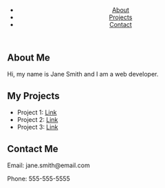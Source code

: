 <!DOCTYPE html>
<html>
<head>
  <title>My Portfolio</title>
</head>
<body>
  <header>
    <nav>
      <ul>
        <li><a href="#about">About</a></li>
        <li><a href="#projects">Projects</a></li>
        <li><a href="#contact">Contact</a></li>
      </ul>
    </nav>
  </header>
  <main>
    <section id="about">
      <h1>About Me</h1>
      <p>Hi, my name is Jane Smith and I am a web developer.</p>
    </section>
    <section id="projects">
      <h1>My Projects</h1>
      <ul>
        <li>Project 1: <a href="#">Link</a></li>
        <li>Project 2: <a href="#">Link</a></li>
        <li>Project 3: <a href="#">Link</a></li>
      </ul>
    </section>
    <section id="contact">
      <h1>Contact Me</h1>
      <p>Email: jane.smith@email.com</p>
      <p>Phone: 555-555-5555</p>
    </section>
  </main>
</body>
</html>
